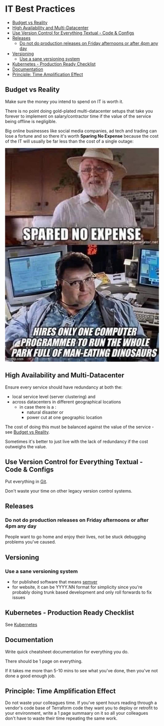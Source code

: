 # IT Best Practices

<!-- INDEX_START -->

- [Budget vs Reality](#budget-vs-reality)
- [High Availability and Multi-Datacenter](#high-availability-and-multi-datacenter)
- [Use Version Control for Everything Textual - Code & Configs](#use-version-control-for-everything-textual---code--configs)
- [Releases](#releases)
  - [Do not do production releases on Friday afternoons or after 4pm any day](#do-not-do-production-releases-on-friday-afternoons-or-after-4pm-any-day)
- [Versioning](#versioning)
  - [Use a sane versioning system](#use-a-sane-versioning-system)
- [Kubernetes - Production Ready Checklist](#kubernetes---production-ready-checklist)
- [Documentation](#documentation)
- [Principle: Time Amplification Effect](#principle-time-amplification-effect)

<!-- INDEX_END -->

## Budget vs Reality

Make sure the money you intend to spend on IT is worth it.

There is no point doing gold-plated multi-datacenter setups that take you forever to implement on salary/contractor time
if the value of the service being offline is negligible.

Big online businesses like social media companies,
ad tech and trading can lose a fortune
and so there it's worth **Sparing No Expense**
because the cost of the IT will usually be far less than the cost of a single outage:

![Jurassic Park - Spared No Expense](images/jurassic_park_spared_no_expense.jpeg)

## High Availability and Multi-Datacenter

Ensure every service should have redundancy at both the:

- local service level (server clustering) and
- across datacenters in different geographical locations
  - in case there is a :
    - natural disaster or
    - power cut at one geographic location

The cost of doing this must be balanced against the value of the service - see [Budget vs Reality](#budget-vs-reality).

Sometimes it's better to just live with the lack of redundancy if the cost outweighs the value.

## Use Version Control for Everything Textual - Code & Configs

Put everything in [Git](git.md).

Don't waste your time on other legacy version control systems.

## Releases

### Do not do production releases on Friday afternoons or after 4pm any day

People want to go home and enjoy their lives, not be stuck debugging problems you've caused.

## Versioning

### Use a sane versioning system

- for published software that means [semver](https://semver.org/)
- for website, it can be YYYY.NN format for simplicity since you're probably doing trunk based development
  and only roll forwards to fix issues

## Kubernetes - Production Ready Checklist

See [Kubernetes](kubernetes-production-ready-checklist.md)

## Documentation

Write quick cheatsheet documentation for everything you do.

There should be 1 page on everything.

If it takes me more than 5-10 mins to see what you've done, then you've not done a good enough job.

## Principle: Time Amplification Effect

Do not waste your colleagues time. If you've spent hours reading through a vendor's code base of Terraform code they want you to deploy or retrofit to your environment, write a 1 page summaary on it so all your colleagues don't have to waste their time repeating the same work.
